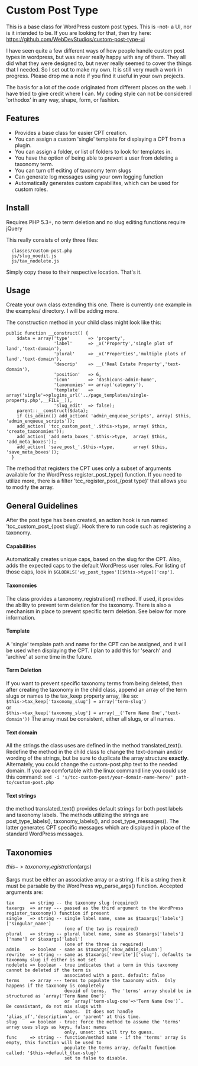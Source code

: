 # Custom Post Type

This is a base class for WordPress custom post types.  This is -not- a UI, nor is it intended to be.  If you are looking for that, then try here: https://github.com/WebDevStudios/custom-post-type-ui

I have seen quite a few different ways of how people handle custom post types in wordpress, but was never really happy with any of them.  They all did what they were designed to, but never really seemed to cover the things that I needed.  So I set out to make my own.  It is still very much a work in progress.  Please drop me a note if you find it useful in your own projects.

The basis for a lot of the code originated from different places on the web.  I have tried to give credit where I can.  My coding style can not be considered 'orthodox' in any way, shape, form, or fashion.

## Features

* Provides a base class for easier CPT creation.
* You can assign a custom 'single' template for displaying a CPT from a plugin.
* You can assign a folder, or list of folders to look for templates in.
* You have the option of being able to prevent a user from deleting a taxonomy term.
* You can turn off editing of taxonomy term slugs
* Can generate log messages using your own logging function
* Automatically generates custom capabilites, which can be used for custom roles.

## Install

Requires PHP 5.3+, no term deletion and no slug editing functions require jQuery

This really consists of only three files:
```
  classes/custom-post.php
  js/slug_noedit.js
  js/tax_nodelete.js
```
Simply copy these to their respective location.  That's it.

## Usage

Create your own class extending this one.  There is currently one example in the examples/ directory.  I will be adding more.

The construction method in your child class might look like this:
```
public function __construct() {
    $data = array('type'       => 'property',
                  'label'      => _x('Property','single plot of land','text-domain'),
                  'plural'     => _x('Properties','multiple plots of land','text-domain'),
                  'descrip'    => __('Real Estate Property','text-domain'),
                  'position'   => 6,
                  'icon'       => 'dashicons-admin-home',
                  'taxonomies' => array('category'),
                  'template'   => array('single'=>plugins_url('../page_templates/single-property.php',__FILE__)),
                  'slug_edit'  => false);
    parent::__construct($data);
    if (is_admin()) add_action( 'admin_enqueue_scripts', array( $this, 'admin_enqueue_scripts'));
    add_action( 'tcc_custom_post_'.$this->type, array( $this, 'create_taxonomies'));
    add_action( 'add_meta_boxes_'.$this->type,  array( $this, 'add_meta_boxes'));
    add_action( 'save_post_'.$this->type,       array( $this, 'save_meta_boxes'));
  }
```
The method that registers the CPT uses only a subset of arguments available for the WordPress register_post_type() function.  If you need to utilize more, there is a filter 'tcc_register_post_{post type}' that allows you to modify the array.

## General Guidelines

After the post type has been created, an action hook is run named 'tcc_custom_post_{post slug}'.  Hook there to run code such as registering a taxonomy.

#### Capabilities
Automatically creates unique caps, based on the slug for the CPT.  Also, adds the expected caps to the default WordPress user roles. For listing of those caps, look in `$GLOBALS['wp_post_types'][$this->type]['cap']`.

#### Taxonomies
The class provides a taxonomy_registration() method.  If used, it provides the ability to prevent term deletion for the taxonomy.  There is also a mechanism in place to prevent specific term deletion.  See below for more information.

#### Template
A 'single' template path and name for the CPT can be assigned, and it will be used when displaying the CPT.  I plan to add this for 'search' and 'archive' at some time in the future.

#### Term Deletion
If you want to prevent specific taxonomy terms from being deleted, then after creating the taxonomy in the child class, append an array of the term slugs or names to the tax_keep property array, like so:<br>
`$this->tax_keep['taxonomy_slug'] = array('term-slug')`<br>
or<br>
`$this->tax_keep['taxonomy_slug'] = array(__('Term Name One','text-domain'))`
The array must be consistent, either all slugs, or all names.

#### Text domain
All the strings the class uses are defined in the method translated_text().  Redefine the method in the child class to change the text-domain and/or wording of the strings, but be sure to duplicate the array structure __exactly__.  Alternately, you could change the custom-post.php text to the needed domain.  If you are comfortable with the linux command line you could use this command:  `sed -i 's/tcc-custom-post/your-domain-name-here/' path-to/custom-post.php`

#### Text strings
the method translated_text() provides default strings for both post labels and taxonomy labels.  The methods utilizing the strings are post_type_labels(), taxonomy_labels(), and post_type_messages().  The latter generates CPT specific messages which are displayed in place of the standard WordPress messages.

## Taxonomies

$this->taxonomy_registration($args)

$args must be either an associative array or a string.  If it is a string then it must be parsable by the WordPress wp_parse_args() function.  Accepted arguments are:
```
tax      => string -- the taxonomy slug (required)
taxargs  => array --- passed as the third argument to the WordPress register_taxonomy() function if present
single   => string -- single label name, same as $taxargs['labels']['singular_name']
                      (one of the two is required)
plural   => string -- plural label name, same as $taxargs['labels']['name'] or $taxargs['label']
                      (one of the three is required)
admin    => boolean - same as $taxargs['show_admin_column']
rewrite  => string -- same as $taxargs['rewrite']['slug'], defaults to taxonomy slug if either is not set
nodelete => boolean - true indicates that a term in this taxonomy cannot be deleted if the term is
                      associated with a post. default: false
terms    => array --- terms to populate the taxonomy with.  Only happens if the taxonomy is completely
                      devoid of terms.  The 'terms' array should be in structured as `array('Term Name One')`
                      or `array('term-slug-one'=>'Term Name One')`.  Be consistant, do not mix slugs with
                      names.  It does not handle 'alias_of','description', or 'parent' at this time.
slug     => boolean - true: force the method to assume the 'terms' array uses slugs as keys, false: names
                      only, unset: it will try to guess.
func     => string -- function/method name - if the 'terms' array is empty, this function will be used to
                      populate the terms array, default function called: '$this->default_{tax-slug}'
                      set to false to disable.
```

